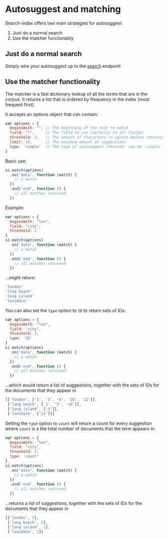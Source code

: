 # Autosuggest and matching

Search-index offers two main strategies for autosuggest

1. Just do a normal search
2. Use the matcher functionality

## Just do a normal search

Simply wire your autosuggest up to the [search](search.md) endpoint

## Use the matcher functionality

The matcher is a fast dictionary lookup of all the terms that are in
the corpus. It returns a list that is ordered by frequency in the
index (most frequent first).

It accepts an options object that can contain:

```javascript
var options = {
  beginsWith: "", // The beginning of the text to match
  field: "*",     // The field to use (defaults to all fields)
  threshold: 3,   // The amount of characters to ignore before returning matches (default: 3)
  limit: 10,      // The maximum amount of suggestions
  type: 'simple'  // The type of autosuggest returned- can be `simple`, `ID` or `count`
}
```

Basic use:

```javascript
si.match(options)
  .on('data', function (match) {
    // a match
  })
  .end('end', function () {
    // all matches returned
  })
```


Example:

```javascript
var options = {
  beginsWith: "lon",
  field: "city",
  threshold: 2
}
si.match(options)
  .on('data', function (match) {
    // a match
  })
  .end('end', function () {
    // all matches returned
  })
```

...might return:

```javascript
'london'
'long beach'
'long island'
'lonsdale'
```

You can also set the `type` option to `ID` to return sets of IDs:

```javascript
var options = {
  beginsWith: "lon",
  field: "city",
  threshold: 2,
  type: 'ID'
}
si.match(options)
  .on('data', function (match) {
    // a match
  })
  .end('end', function () {
    // all matches returned
  })
```

...which would return a list of suggestions, together with the sets of IDs for
the documents that they appear in

```javascript
[['london', ['1', '3', '4', '10', '12']],
 ['long beach', ['1', '5', '10']],
 ['long island', ['3']],
 ['lonsdale', ['11']]]
```

Setting the `type` option to `count` will return a count for every
suggestion where `count` is a the total number of documents that the
term appears in:

```javascript
var options = {
  beginsWith: "lon",
  field: "city",
  threshold: 2,
  type: 'count'
}
si.match(options)
  .on('data', function (match) {
    // a match
  })
  .end('end', function () {
    // all matches returned
  })
```

...returns a list of suggestions, together with the sets of IDs for
the documents that they appear in

```javascript
[['london', 5],
 ['long beach', 3],
 ['long island', 1],
 ['lonsdale', 1]]
```

